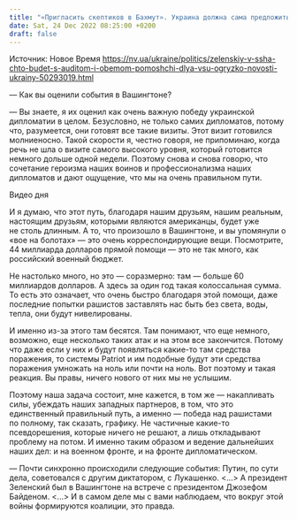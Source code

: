 ```yaml
---
title: "«Пригласить скептиков в Бахмут». Украина должна сама предложить провести аудит помощи США и ответить критикам в Конгрессе — Огрызко"
date: Sat, 24 Dec 2022 08:25:00 +0200
draft: false
---
```

Источник: Новое Время https://nv.ua/ukraine/politics/zelenskiy-v-ssha-chto-budet-s-auditom-i-obemom-pomoshchi-dlya-vsu-ogryzko-novosti-ukrainy-50293019.html


— Как вы оценили события в Вашингтоне?

— Вы знаете, я их оценил как очень важную победу украинской дипломатии в целом. Безусловно, не только самих дипломатов, потому что, разумеется, они готовят все такие визиты. Этот визит готовился молниеносно. Такой скорости я, честно говоря, не припоминаю, когда речь не шла о визите самого высокого уровня, который готовится немного дольше одной недели. Поэтому снова и снова говорю, что сочетание героизма наших воинов и профессионализма наших дипломатов и дают ощущение, что мы на очень правильном пути.

 Видео дня   

И я думаю, что этот путь, благодаря нашим друзьям, нашим реальным, настоящим друзьям, которыми являются американцы, будет уже не столь длинным. А то, что произошло в Вашингтоне, и вы упомянули о «вое на болотах» — это очень корреспондирующие вещи. Посмотрите, 44 миллиарда долларов прямой помощи — это не так много, как российский военный бюджет.

Не настолько много, но это — соразмерно: там — больше 60 миллиардов долларов. А здесь за один год такая колоссальная сумма. То есть это означает, что очень быстро благодаря этой помощи, даже последние попытки рашистов заставлять нас быть без света, воды, тепла, они будут нивелированы.

И именно из-за этого там бесятся. Там понимают, что еще немного, возможно, еще несколько таких атак и на этом все закончится. Потому что даже если у них и будут появляться какие-то там средства поражения, то системы Patriot и им подобные будут эти средства поражения умножать на ноль или почти на ноль. Вот поэтому и такая реакция. Вы правы, ничего нового от них мы не услышим.

Поэтому наша задача состоит, мне кажется, в том же — накапливать силы, убеждать наших западных партнеров, в том, что это единственный правильный путь, а именно — победа над рашистами по полному, так сказать, графику. Не частичные какие-то псевдорешения, которые ничего не решают, а лишь откладывают проблему на потом. И именно таким образом и ведение дальнейших наших дел: и на военном фронте, и на фронте дипломатическом.

— Почти синхронно происходили следующие события: Путин, по сути дела, советовался с другим диктатором, с Лукашенко. <...> А президент Зеленский был в Вашингтоне на встрече с президентом Джозефом Байденом. <...> И в самом деле мы с вами наблюдаем, что вокруг этой войны формируются коалиции, это правда.
